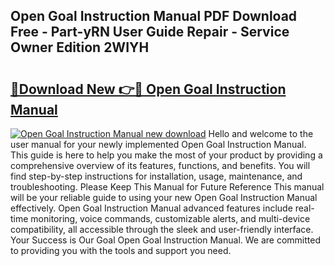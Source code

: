 ## Open Goal Instruction Manual PDF Download Free - Part-yRN User Guide Repair - Service Owner Edition 2WIYH

# <h2><a href="http://bc45827.oget.top/?id=Open+Goal+Instruction+Manual">🔗Download New 👉🔴 Open Goal Instruction Manual</a></h2>

[![Open Goal Instruction Manual new download](https://i.imgur.com/5g1atiW.png)](http://bc45827.oget.top/?id=Open+Goal+Instruction+Manual)
Hello and welcome to the user manual for your newly implemented Open Goal Instruction Manual. This guide is here to help you make the most of your product by providing a comprehensive overview of its features, functions, and benefits. You will find step-by-step instructions for installation, usage, maintenance, and troubleshooting. Please Keep This Manual for Future Reference This manual will be your reliable guide to using your new Open Goal Instruction Manual effectively. Open Goal Instruction Manual advanced features include real-time monitoring, voice commands, customizable alerts, and multi-device compatibility, all accessible through the sleek and user-friendly interface. Your Success is Our Goal Open Goal Instruction Manual. We are committed to providing you with the tools and support you need.
